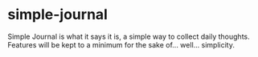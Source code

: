 # simple-journal
Simple Journal is what it says it is, a simple way to collect daily thoughts. Features will be kept to a minimum for the sake of... well... simplicity.  
